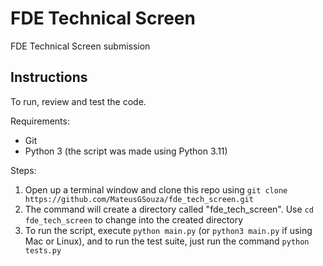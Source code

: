 # FDE Technical Screen
FDE Technical Screen submission

## Instructions
To run, review and test the code.

Requirements:
- Git
- Python 3 (the script was made using Python 3.11)

Steps:
1. Open up a terminal window and clone this repo using `git clone https://github.com/MateusGSouza/fde_tech_screen.git`
2. The command will create a directory called "fde_tech_screen". Use `cd fde_tech_screen` to change into the created directory
3. To run the script, execute `python main.py` (or `python3 main.py` if using Mac or Linux), and to run the test suite, just run the command `python tests.py`
